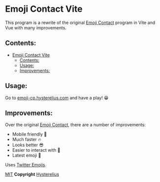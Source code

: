 # Emoji Contact Vite

This program is a rewrite of the original [Emoji Contact](https://github.com/Hysterelius/EmojiCP) program in Vite and Vue with many improvements.

## Contents:

- [Emoji Contact Vite](#emoji-contact-vite)
  - [Contents:](#contents)
  - [Usage:](#usage)
  - [Improvements:](#improvements)

## Usage:

Go to [emoji-cp.hysterelius.com](https://emoji-cp.hysterelius.com) and have a play! 😁

## Improvements:

Over the original [Emoji Contact](https://github.com/Hysterelius/EmojiCP), there are a number of improvements:

- Mobile friendly 📱
- Much faster 🔥
- Looks better 😎
- Easier to interact with 🤳
- Latest emoji 🤩

Uses [Twitter Emojis](https://github.com/twitter/twemoji).

[MIT](/LICENSE) **Copyright** [Hysterelius](https://github.com/Hysterelius)
